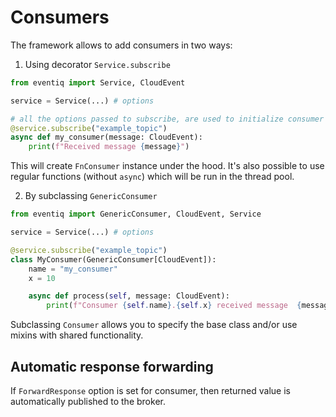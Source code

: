 # Consumers

The framework allows to add consumers in two ways:

1. Using decorator `Service.subscribe`

```python
from eventiq import Service, CloudEvent

service = Service(...) # options

# all the options passed to subscribe, are used to initialize consumer class (__init__)
@service.subscribe("example_topic") 
async def my_consumer(message: CloudEvent):
    print(f"Received message {message}")
```

This will create `FnConsumer` instance under the hood. It's also possible to use
regular functions (without `async`) which will be run in the thread pool.

2. By subclassing `GenericConsumer`

```python
from eventiq import GenericConsumer, CloudEvent, Service

service = Service(...) # options

@service.subscribe("example_topic")
class MyConsumer(GenericConsumer[CloudEvent]):
    name = "my_consumer"
    x = 10

    async def process(self, message: CloudEvent):
        print(f"Consumer {self.name}.{self.x} received message  {message}")
```
Subclassing `Consumer` allows you to specify the base class and/or use mixins with shared
functionality.

## Automatic response forwarding
If `ForwardResponse` option is set for consumer, then returned value is
automatically published to the broker.
